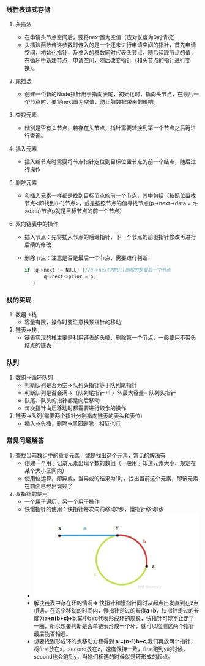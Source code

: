 ### 线性表链式存储

1. 头插法
   - 在申请头节点空间后，要将next置为空值（应对长度为0的情况）
   - 头插法函数传递参数时传入的是一个还未进行申请空间的指针，首先申请空间，初始化指针，及参入的参数同时代表头节点，随后读取节点的值，在循环中新建节点，申请空间，随后改变指针（和头节点的指针进行变换）。

2. 尾插法
   - 创建一个新的Node指针用于指向表尾，初始化时，指向头节点，在最后一个节点时，要将next置为空值，防止脏数据带来的影响。

3. 查找元素

   - 辨别是否有头节点，若存在头节点，指针需要转换到第一个节点之后再进行查询。

4. 插入元素

   - 插入新节点时需要将节点指针定位到目标位置节点的前一个结点，随后进行操作

5. 删除元素

   - 和插入元素一样都是找到目标节点的前一个节点，其中包括（按照位置找节点<即找到(i-1)节点>，或是按照节点的值寻找节点(p->next->data = q->data)节点p就是目标节点的前一个节点）

6. 双向链表中的操作

   - 插入节点：先将插入节点的后继指针、下一个节点的前驱指针修改再进行后续的修改

   - 删除节点：注意是否是最后一个节点，需要进行判断

     ```c++
     if (q->next != NULL) {//q->next为NUll删除的是最后一个节点
     		q->next->prior = p;
     	}
     ```


### 栈的实现

1. 数组->栈
   - 容量有限，操作时要注意栈顶指针的移动
2. 链表->栈
   - 链表实现的栈主要是利用链表的头插、删除第一个节点，一般使用不带头结点的链表

### 队列

1. 数组->循环队列
   - 判断队列是否为空->队列头指针等于队列尾指针
   - 判断队列是否会满->（队列尾指针+1 ）%最大容量= 队列头指针
   - 队尾、队头的指针都是向后移动
   - 每次指针向后移动时都需要进行取余的操作
2. 链表->队列(需要两个指针分别指向链表的表头和表位)
   - 插入->头插，删除->尾部删除，相反也行

### 常见问题解答

1. 查找当前数组中的重复元素，或是找出这个元素，常见的解法有
   - 创建一个用于记录元素出现个数的数组（一般用于知道元素大小、规定在某个大小区间内）
   - 使用位运算，即异或，当异或的结果为1时，找出当前这个元素，即该元素在前面已经出现过了
2. 双指针的使用
   - 一个用于遍历，另一个用于操作
   - 快慢指针的使用：快指针每次向前移动2步，慢指针移动1步
     - ![image-20220318173250939](MyNote.assets/image-20220318173250939.png)
     - 解决链表中存在环的情况=> 快指针和慢指针同时从起点出发直到在z点相遇，在这个移动的时间内，慢指针走过的长度**a+b**，快指针走过的长度为**a+n(b+c)+b**,其中b+c代表形成环的周长，快指针可能不止走了一圈，所以想要判断是否单链表形成一个环，就可以检测这两个指针最后能否相遇。
     - 想要找到形成环的点移动方程得到 **a =(n-1)b+c**,我们再放两个指针，将first放在x，second放在z，速度保持一致，first跑到y的时候，second也会跑到y，当她们相遇的时候就是环形成的起点。